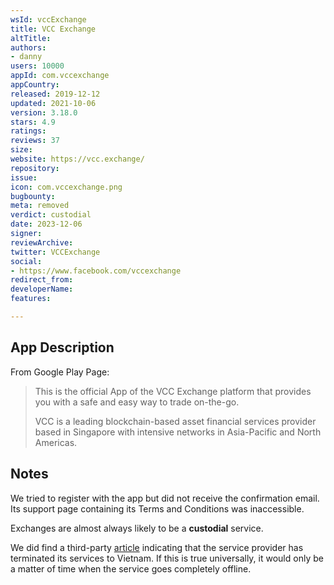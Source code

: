 ```yaml
---
wsId: vccExchange
title: VCC Exchange
altTitle: 
authors:
- danny
users: 10000
appId: com.vccexchange
appCountry: 
released: 2019-12-12
updated: 2021-10-06
version: 3.18.0
stars: 4.9
ratings: 
reviews: 37
size: 
website: https://vcc.exchange/
repository: 
issue: 
icon: com.vccexchange.png
bugbounty: 
meta: removed
verdict: custodial
date: 2023-12-06
signer: 
reviewArchive: 
twitter: VCCExchange
social:
- https://www.facebook.com/vccexchange
redirect_from: 
developerName: 
features: 

---
```


## App Description 

From Google Play Page: 

> This is the official App of the VCC Exchange platform that provides you with a safe and easy way to trade on-the-go.
>
> VCC is a leading blockchain-based asset financial services provider based in Singapore with intensive networks in Asia-Pacific and North Americas. 

## Notes 

We tried to register with the app but did not receive the confirmation email. Its support page containing its Terms and Conditions was inaccessible. 

Exchanges are almost always likely to be a **custodial** service. 

We did find a third-party [article](https://azcoinnews.com/why-did-vcc-exchange-stop-providing-services-to-vietnamese-users.html) indicating that the service provider has terminated its services to Vietnam. If this is true universally, it would only be a matter of time when the service goes completely offline.
